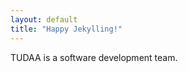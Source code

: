 ```yaml
---
layout: default
title: "Happy Jekylling!"
---
```


<!-- ## You're ready to go!

Start developing your Jekyll website. -->

TUDAA is a software development team.
